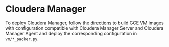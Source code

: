 Cloudera Manager
================

To deploy Cloudera Manager, follow the [directions](packer/) to build GCE VM
images with configuration compatible with Cloudera Manager Server and Cloudera
Manager Agent and deploy the corresponding configuration in `vm/*_packer.py`.
